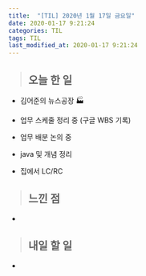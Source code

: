 ```yaml
---
title:  "[TIL] 2020년 1월 17일 금요일"
date: 2020-01-17 9:21:24
categories: TIL
tags: TIL
last_modified_at: 2020-01-17 9:21:24
---
```


>## 오늘 한 일   

- 김어준의 뉴스공장 :factory:

- 업무 스케줄 정리 중 (구글 WBS 기록)
- 업무 배분 논의 중

- java 및 개념 정리
- 집에서 LC/RC


>## 느낀 점

-


>## 내일 할 일

-
